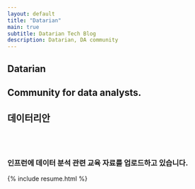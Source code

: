 ```yaml
---
layout: default
title: "Datarian"
main: true
subtitle: Datarian Tech Blog
description: Datarian, DA community
---
```

<div class="intro-animation">
<section class="explanation">
    <h1 class="intro">
    Datarian
    </h1>
    <h1 class="intro">Community for data analysts.
        <div class="intro-link">
            <a class="transition" href= "https://datarian-kr.github.io/blog/" target="_blank">
            </a>
            <div class="underline-mask transition"></div>
            <div class="underline"></div>
        </div>
    </h1>
    <h2 class="intro">데이터리안</h2>

</section>
</div>
<br><br>
<section class="explanation">
<h3 class="intro">인프런에 데이터 분석 관련 교육 자료를 업로드하고 있습니다.</h3>
</section>
{% include resume.html %}
